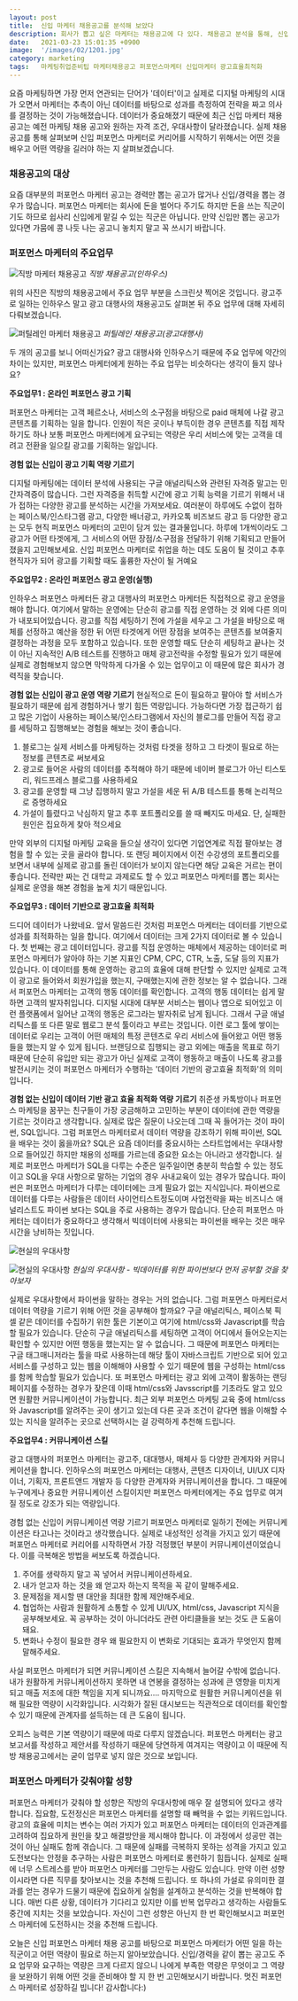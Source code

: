 ```yaml
---
layout: post
title:  신입 마케터 채용공고를 분석해 보았다
description: 회사가 뽑고 싶은 마케터는 채용공고에 다 있다. 채용공고 분석을 통해, 신입 마케터에게 기대하는 역량을 알아보자.
date:   2021-03-23 15:01:35 +0900
image:  '/images/02/1201.jpg'
category: marketing
tags:   마케팅취업준비팁 마케터채용공고 퍼포먼스마케터 신입마케터 광고효율최적화
---
```

요즘 마케팅하면 가장 먼저 연관되는 단어가 '데이터'이고 실제로 디지털 마케팅의 시대가 오면서 마케터는 추측이 아닌 데이터를 바탕으로 성과를 측정하여 전략을 짜고 의사를 결정하는 것이 가능해졌습니다.
데이터가 중요해졌기 때문에 최근 신입 마케터 채용 공고는 예전 마케팅 채용 공고와 원하는 자격 조건, 우대사항이 달라졌습니다. 실제 채용공고를 통해 살펴보며 신입 퍼포먼스 마케터로 커리어를 시작하기 위해서는 어떤 것을 배우고 어떤 역량을 길러야 하는 지 살펴보겠습니다.

### 채용공고의 대상
요즘 대부분의 퍼포먼스 마케터 공고는 경력만 뽑는 공고가 많거나 신입/경력을 뽑는 경우가 많습니다. 퍼포먼스 마케터는 회사에 돈을 벌어다 주기도 하지만 돈을 쓰는 직군이기도 하므로 쉽사리 신입에게 맡길 수 있는 직군은 아닙니다. 만약 신입만 뽑는 공고가 있다면 가뭄에 콩 나듯 나는 공고니 놓치지 말고 꼭 쓰시기 바랍니다.

### 퍼포먼스 마케터의 주요업무

![직방 마케터 채용공고]({{site.baseurl}}/images/02/1202.jpg)
*직방 채용공고(인하우스)*

위의 사진은 직방의 채용공고에서 주요 업무 부분을 스크린샷 찍어온 것입니다. 광고주로 일하는 인하우스 말고 광고 대행사의 채용공고도 살펴본 뒤 주요 업무에 대해 자세히 다뤄보겠습니다.

![퍼틸레인 마케터 채용공고]({{site.baseurl}}/images/02/1203.jpg)
*퍼틸레인 채용공고(광고대행사)*

두 개의 공고를 보니 어떠신가요? 광고 대행사와 인하우스기 때문에 주요 업무에 약간의 차이는 있지만, 퍼포먼스 마케터에게 원하는 주요 업무는 비슷하다는 생각이 들지 않나요?

**주요업무1  : 온라인 퍼포먼스 광고 기획**

퍼포먼스 마케터는 고객 페르소나, 서비스의 소구점을 바탕으로 paid 매체에 나갈 광고 콘텐츠를 기획하는 일을 합니다. 인원이 적은 곳이나 부득이한 경우 콘텐츠를 직접 제작하기도 하나 보통 퍼포먼스 마케터에게 요구되는 역량은 우리 서비스에 맞는 고객을 데려고 전환을 일으킬 광고를 기획하는 일입니다.

**경험 없는 신입이 광고 기획 역량 기르기**  

디지털 마케팅에는 데이터 분석에 사용되는 구글 애널리틱스와 관련된 자격증 말고는 민간자격증이 많습니다. 그런 자격증을 취득할 시간에 광고 기획 능력을 기르기 위해서 내가 접하는 다양한 광고를 분석하는 시간을 가져보세요. 여러분이 하루에도 수없이 접하는 페이스북/인스타그램 광고, 다양한 배너광고, 카카오톡 비즈보드 광고 등 다양한 광고는 모두 현직 퍼포먼스 마케터의 고민이 담겨 있는 결과물입니다.
하루에 1개씩이라도 그 광고가 어떤 타겟에게, 그 서비스의 어떤 장점/소구점을 전달하기 위해 기획되고 만들어졌을지 고민해보세요. 신입 퍼포먼스 마케터로 취업을 하는 데도 도움이 될 것이고 추후 현직자가 되어 광고를 기획할 때도 훌륭한 자산이 될 거예요

**주요업무2  : 온라인 퍼포먼스 광고 운영(실행)**

인하우스 퍼포먼스 마케터든 광고 대행사의 퍼포먼스 마케터든 직접적으로 광고 운영을 해야 합니다. 여기에서 말하는 운영에는 단순히 광고를 직접 운영하는 것 외에 다른 의미가 내포되어있습니다.
광고를 직접 세팅하기 전에 가설을 세우고 그 가설을 바탕으로 매체를 선정하고 예산을 정한 뒤 어떤 타겟에게 어떤 장점을 보여주는 콘텐츠를 보여줄지 결정하는 과정을 모두 포함하고 있습니다.
또한 운영할 때도 단순히 세팅하고 끝나는 것이 아닌 지속적인 A/B 테스트를 진행하고 매체 광고전략을 수정할 필요가 있기 때문에 실제로 경험해보지 않으면 막막하게 다가올 수 있는 업무이고 이 때문에 많은 회사가 경력직을 찾습니다.

**경험 없는 신입이 광고 운영 역량 기르기**
현실적으로 돈이 필요하고 팔아야 할 서비스가 필요하기 때문에 쉽게 경험하거나 쌓기 힘든 역량입니다. 가능하다면 가장 접근하기 쉽고 많은 기업이 사용하는 페이스북/인스타그램에서 자신의 블로그를 만들어 직접 광고를 세팅하고 집행해보는 경험을 해보는 것이 좋습니다.

1. 블로그는 실제 서비스를 마케팅하는 것처럼 타겟을 정하고 그 타겟이 필요로 하는 정보를 콘텐츠로 써보세요
2. 광고로 들어온 사람의 데이터를 추적해야 하기 때문에 네이버 블로그가 아닌 티스토리, 워드프레스 블로그를 사용하세요
3. 광고를 운영할 때 그냥 집행하지 말고 가설을 세운 뒤 A/B 테스트를 통해 논리적으로 증명하세요
4. 가설이 틀렸다고 낙심하지 말고 추후 포트폴리오를 쓸 때 빼지도 마세요. 단, 실패한 원인은 집요하게 찾아 적으세요

만약 외부의 디지털 마케팅 교육을 들으실 생각이 있다면 기업연계로 직접 팔아보는 경험을 할 수 있는 곳을 골라야 합니다. 또 랜딩 페이지에서 이전 수강생의 포트폴리오를 보면서 내부에 실제로 광고를 돌린 데이터가 보이지 않는다면 해당 교육은 거르는 편이 좋습니다. 전략만 짜는 건 대학교 과제로도 할 수 있고 퍼포먼스 마케터를 뽑는 회사는 실제로 운영을 해본 경험을 높게 치기 때문입니다.

**주요업무3  : 데이터 기반으로 광고효율 최적화**

드디어 데이터가 나왔네요. 앞서 말씀드린 것처럼 퍼포먼스 마케터는 데이터를 기반으로 성과를 최적화하는 일을 합니다. 여기에서 데이터는 크게 2가지 데이터로 볼 수 있습니다. 첫 번째는 광고 데이터입니다. 광고를 직접 운영하는 매체에서 제공하는 데이터로 퍼포먼스 마케터가 알아야 하는 기본 지표인 CPM, CPC, CTR, 노출, 도달 등의 지표가 있습니다. 이 데이터를 통해 운영하는 광고의 효율에 대해 판단할 수 있지만 실제로 고객이 광고로 들어와서 회원가입을 했는지, 구매했는지에 관한 정보는 알 수 없습니다.
그래서 퍼포먼스 마케터는 고객의 행동 데이터를 확인합니다. 고객의 행동 데이터는 쉽게 말하면 고객의 발자취입니다. 디지털 시대에 대부분 서비스는 웹이나 앱으로 되어있고 이런 플랫폼에서 일어난 고객의 행동은 로그라는 발자취로 남게 됩니다. 그래서 구글 애널리틱스를 또 다른 말로 웹로그 분석 툴이라고 부르는 것입니다. 이런 로그 툴에 쌓이는 데이터로 우리는 고객이 어떤 매체의 특정 콘텐츠로 우리 서비스에 들어왔고 어떤 행동들을 했는지 알 수 있게 됩니다.
브랜딩으로 집행되는 광고 외에는 매출을 목표로 하기 때문에 단순히 유입만 되는 광고가 아닌 실제로 고객이 행동하고 매출이 나도록 광고를 발전시키는 것이 퍼포먼스 마케터가 수행하는 '데이터 기반의 광고효율 최적화'의 의미입니다.

**경험 없는 신입이 데이터 기반 광고 효율 최적화 역량 기르기**
취준생 카톡방이나 퍼포먼스 마케팅을 꿈꾸는 친구들이 가장 궁금해하고 고민하는 부분이 데이터에 관한 역량을 기르는 것이라고 생각합니다. 실제로 많은 질문이 나오는데 그때 꼭 들어가는 것이 파이썬, SQL입니다. 그럼 퍼포먼스 마케터로서 데이터 역량을 강조하기 위해 파이썬, SQL을 배우는 것이 옳을까요?
SQL은 요즘 데이터를 중요시하는 스타트업에서는 우대사항으로 들어있긴 하지만 채용의 성패를 가르는데 중요한 요소는 아니라고 생각합니다. 실제로 퍼포먼스 마케터가 SQL을 다루는 수준은 일주일이면 충분히 학습할 수 있는 정도이고 SQL을 우대 사항으로 말하는 기업의 경우 사내교육이 있는 경우가 많습니다.
파이썬은 퍼포먼스 마케터가 다루는 데이터에는 크게 필요가 없는 지식입니다. 파이썬으로 데이터를 다루는 사람들은 데이터 사이언티스트정도이며 사업전략을 짜는 비즈니스 애널리스트도 파이썬 보다는 SQL을 주로 사용하는 경우가 많습니다. 단순히 퍼포먼스 마케터는 데이터가 중요하다고 생각해서 빅데이터에 사용되는 파이썬을 배우는 것은 매우 시간을 낭비하는 짓입니다.

![현실의 우대사항]({{site.baseurl}}/images/02/1204.jpg)


![현실의 우대사항]({{site.baseurl}}/images/02/1205.jpg)
*현실의 우대사항 - 빅데이터를 위한 파이썬보다 먼저 공부할 것을 찾아보자*

실제로 우대사항에서 파이썬을 말하는 경우는 거의 없습니다.
그럼 퍼포먼스 마케터로서 데이터 역량을 기르기 위해 어떤 것을 공부해야 할까요?
구글 애널리틱스, 페이스북 픽셀 같은 데이터를 수집하기 위한 툴은 기본이고 여기에 html/css와 Javascript를 학습할 필요가 있습니다.
단순히 구글 애널리틱스를 세팅하면 고객이 어디에서 들어오는지는 확인할 수 있지만 어떤 행동을 했는지는 알 수 없습니다. 그 때문에 퍼포먼스 마케터는 구글 태그매니저라는 툴을 따로 사용하는데 해당 툴이 자바스크립트 기반으로 되어 있고 서비스를 구성하고 있는 웹을 이해해야 사용할 수 있기 때문에 웹을 구성하는 html/css를 함께 학습할 필요가 있습니다.
또 퍼포먼스 마케터는 광고 외에 고객이 활동하는 랜딩 페이지를 수정하는 경우가 잦은데 이때 html/css와 Javsscript를 기초라도 알고 있으면 원활한 커뮤니케이션이 가능합니다.
최근 외부 퍼포먼스 마케팅 교육 중에 html/css와 Javascript를 알려주는 곳이 생기고 있는데 다른 곳과 조건이 같다면 웹을 이해할 수 있는 지식을 알려주는 곳으로 선택하시는 걸 강력하게 추천해 드립니다.

**주요업무4  : 커뮤니케이션 스킬**

광고 대행사의 퍼포먼스 마케터는 광고주, 대대행사, 매체사 등 다양한 관계자와 커뮤니케이션을 합니다. 인하우스의 퍼포먼스 마케터는 대행사, 콘텐츠 디자이너, UI/UX 디자이너, 기획자, 프론트앤드 개발자 등 다양한 관계자와 커뮤니케이션을 합니다. 그 때문에 누구에게나 중요한 커뮤니케이션 스킬이지만 퍼포먼스 마케터에게는 주요 업무로 여겨질 정도로 강조가 되는 역량입니다.

경험 없는 신입이 커뮤니케이션 역량 기르기
퍼포먼스 마케터로 일하기 전에는 커뮤니케이션은 타고나는 것이라고 생각했습니다. 실제로 내성적인 성격을 가지고 있기 때문에 퍼포먼스 마케터로 커리어를 시작하면서 가장 걱정했던 부분이 커뮤니케이션이었습니다. 이를 극복해온 방법을 써보도록 하겠습니다.

1. 주어를 생략하지 말고 꼭 넣어서 커뮤니케이션하세요.
2. 내가 얻고자 하는 것을 왜 얻고자 하는지 목적을 꼭 같이 말해주세요.
3. 문제점을 제시할 땐 대안을 최대한 함께 제안해주세요.
4. 협업하는 사람과 원활하게 소통할 수 있게 UI/UX, html/css, Javascript 지식을 공부해보세요. 꼭 공부하는 것이 아니더라도 관련 아티클들을 보는 것도 큰 도움이 돼요.
5. 변화나 수정이 필요한 경우 왜 필요한지 이 변화로 기대되는 효과가 무엇인지 함께 말해주세요.

사실 퍼포먼스 마케터가 되면 커뮤니케이션 스킬은 지속해서 늘어갈 수밖에 없습니다. 내가 원활하게 커뮤니케이션하지 못하면 내 연봉을 결정하는 성과에 큰 영향을 미치게 되고 매출 저조에 대한 책임을 지게 되니까요….
마지막으로 원활한 커뮤니케이션을 위해 필요한 역량이 시각화입니다. 시각화가 잘된 대시보드는 직관적으로 데이터를 확인할 수 있기 때문에 관계자를 설득하는 데 큰 도움이 됩니다.

오피스 능력은 기본 역량이기 때문에 따로 다루지 않겠습니다. 퍼포먼스 마케터는 광고 보고서를 작성하고 제안서를 작성하기 때문에 당연하게 여겨지는 역량이고 이 때문에 직방 채용공고에서는 굳이 업무로 넣지 않은 것으로 보입니다.

### 퍼포먼스 마케터가 갖춰야할 성향

퍼포먼스 마케터가 갖춰야 할 성향은 직방의 우대사항에 매우 잘 설명되어 있다고 생각합니다. 집요함, 도전정신은 퍼포먼스 마케터를 설명할 때 빼먹을 수 없는 키워드입니다. 광고의 효율에 미치는 변수는 여러 가지가 있고 퍼포먼스 마케터는 데이터의 인과관계를 고려하여 집요하게 원인을 찾고 해결방안을 제시해야 합니다.
이 과정에서 성공만 겪는 것이 아닌 실패도 함께 겪습니다. 그 때문에 실패를 극복하지 못하는 성격을 가지고 있고 도전보다는 안정을 추구하는 사람은 퍼포먼스 마케터로 롱런하기 힘듭니다. 실제로 실패에 너무 스트레스를 받아 퍼포먼스 마케터를 그만두는 사람도 있습니다. 만약 이런 성향이시라면 다른 직무를 찾아보시는 것을 추천해 드립니다.
또 하나의 가설로 유의미한 결과를 얻는 경우가 드물기 때문에 집요하게 실험을 설계하고 분석하는 것을 반복해야 합니다. 매번 다른 상황, 데이터가 기다리고 있지만 이를 반복 업무라고 생각하는 사람들도 중간에 지치는 것을 보았습니다. 자신이 그런 성향은 아닌지 한 번 확인해보시고 퍼포먼스 마케터에 도전하시는 것을 추천해 드립니다.

오늘은 신입 퍼포먼스 마케터 채용 공고를 바탕으로 퍼포먼스 마케터가 어떤 일을 하는 직군이고 어떤 역량이 필요로 하는지 알아보았습니다. 신입/경력을 같이 뽑는 공고도 주요 업무와 요구하는 역량은 크게 다르지 않으니 나에게 부족한 역량은 무엇이고 그 역량을 보완하기 위해 어떤 것을 준비해야 할 지 한 번 고민해보시기 바랍니다. 멋진 퍼포먼스 마케터로 성장하길 빕니다! 감사합니다:)
